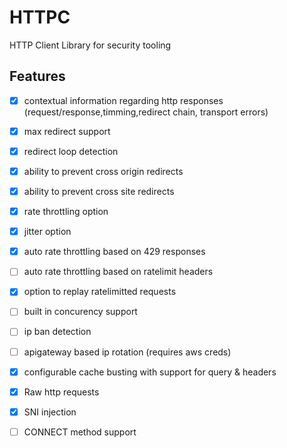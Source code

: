 HTTPC
==

HTTP Client Library for security tooling

## Features

- [x] contextual information regarding http responses (request/response,timming,redirect chain, transport errors)

- [x] max redirect support
- [x] redirect loop detection
- [x] ability to prevent cross origin redirects
- [x] ability to prevent cross site redirects

- [x] rate throttling option
- [x] jitter option
- [x] auto rate throttling based on 429 responses
- [ ] auto rate throttling based on ratelimit headers
- [x] option to replay ratelimitted requests
- [ ] built in concurency support

- [ ] ip ban detection
- [ ] apigateway based ip rotation (requires aws creds)

- [x] configurable cache busting with support for query & headers

- [x] Raw http requests
- [x] SNI injection      
- [ ] CONNECT method support

